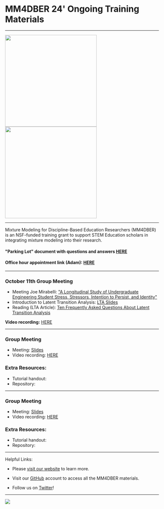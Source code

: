 # MM4DBER 24' Ongoing Training Materials

------------------------------------------------------------------------

<p align="center">

<img src="images/mm4dber_clear.png" width="300"/> <img src="images/NSF-Logo.png" width="300"/>

</p>

------------------------------------------------------------------------

<p align="center">

Mixture Modeling for Discipline-Based Education Researchers (MM4DBER) is an NSF-funded training grant to support STEM Education scholars in integrating mixture modeling into their research.

</p>

#### "Parking Lot" document with questions and answers [HERE](https://docs.google.com/document/d/1CoSdG5s3WjrgsWGTbN4EjCVHERlOqCYHWY_WXN0UdYw/edit?usp=sharing)

#### Office hour appointment link (Adam): [HERE](https://calendar.app.google/XqDLH4oHFRaHpsUbA)

------------------------------------------------------------------------

### October 11th Group Meeting

- Meeting Joe Mirabelli: ["A Longitudinal Study of Undergraduate Engineering Student Stress, Stressors, Intention to Persist, and Identity"](https://drive.google.com/file/d/1KhnNOlF9s-g5xxjFYE_Lcs9xVJD2ws66/view?usp=drive_link)
- Introduction to Latent Transition Analysis: [LTA Slides](https://drive.google.com/file/d/12jpQ9794a8ZRbE9UMzeQdhG7erRF4G2Q/view?usp=drive_link)
- Reading (LTA Article): [Ten Frequently Asked Questions About Latent Transition Analysis](https://drive.google.com/file/d/10LzNDz7mjwdIUv0OJzKoxuOndU9CO6Kz/view?usp=drive_link)


**Video recording:** [HERE](https://drive.google.com/file/d/1O_81iP4rW57o-f38PU8-dqv80Ybn0xVd/view?usp=drive_link)


------------------------------------------------------------------------

###  Group Meeting 

- Meeting: [Slides]()
- Video recording: [HERE]()

### Extra Resources: 

- Tutorial handout: []()
- Repository: []()

------------------------------------------------------------------------

###  Group Meeting 

- Meeting: [Slides]()
- Video recording: [HERE]()

### Extra Resources: 

- Tutorial handout: []()
- Repository: []()


------------------------------------------------------------------------

Helpful Links:

-   Please [visit our website](https://mm4dbers.education.ucsb.edu/) to learn more.

-   Visit our [GitHub](https://github.com/MM4DBER/mm4dber.github.io) account to access all the MM4DBER materials.

-   Follow us on [Twitter](https://twitter.com/mm4dbers)!

------------------------------------------------------------------------

![](images/UCSB_Navy_mark.png)
